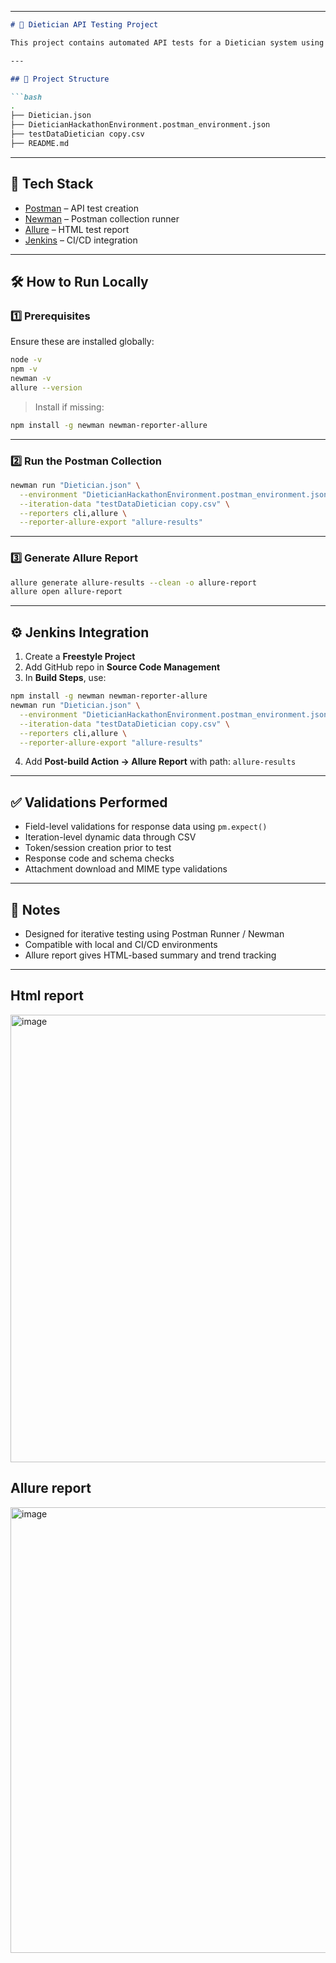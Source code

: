 

---

````markdown
# 🥗 Dietician API Testing Project

This project contains automated API tests for a Dietician system using Postman collections and Newman. Reports are generated using both CLI and Allure. It can be integrated with CI/CD pipelines like Jenkins.

---

## 📁 Project Structure

```bash
.
├── Dietician.json
├── DieticianHackathonEnvironment.postman_environment.json
├── testDataDietician copy.csv
├── README.md
````

---

## 🧪 Tech Stack

* [Postman](https://www.postman.com/) – API test creation
* [Newman](https://www.npmjs.com/package/newman) – Postman collection runner
* [Allure](https://docs.qameta.io/allure/) – HTML test report
* [Jenkins](https://www.jenkins.io/) – CI/CD integration

---

## 🛠️ How to Run Locally

### 1️⃣ Prerequisites

Ensure these are installed globally:

```bash
node -v
npm -v
newman -v
allure --version
```

> Install if missing:

```bash
npm install -g newman newman-reporter-allure
```

---

### 2️⃣ Run the Postman Collection

```bash
newman run "Dietician.json" \
  --environment "DieticianHackathonEnvironment.postman_environment.json" \
  --iteration-data "testDataDietician copy.csv" \
  --reporters cli,allure \
  --reporter-allure-export "allure-results"
```

---

### 3️⃣ Generate Allure Report

```bash
allure generate allure-results --clean -o allure-report
allure open allure-report
```

---

## ⚙️ Jenkins Integration

1. Create a **Freestyle Project**
2. Add GitHub repo in **Source Code Management**
3. In **Build Steps**, use:

```bash
npm install -g newman newman-reporter-allure
newman run "Dietician.json" \
  --environment "DieticianHackathonEnvironment.postman_environment.json" \
  --iteration-data "testDataDietician copy.csv" \
  --reporters cli,allure \
  --reporter-allure-export "allure-results"
```

4. Add **Post-build Action → Allure Report** with path: `allure-results`

---

## ✅ Validations Performed

* Field-level validations for response data using `pm.expect()`
* Iteration-level dynamic data through CSV
* Token/session creation prior to test
* Response code and schema checks
* Attachment download and MIME type validations

---

## 📌 Notes

* Designed for iterative testing using Postman Runner / Newman
* Compatible with local and CI/CD environments
* Allure report gives HTML-based summary and trend tracking

---
## Html report
<img width="760" height="716" alt="image" src="https://github.com/user-attachments/assets/8c8c218c-113a-499f-82b9-70e92c34133c" />

## Allure report
<img width="1333" height="713" alt="image" src="https://github.com/user-attachments/assets/a94161fa-b72c-40d4-826c-18d54427ea6d" />




